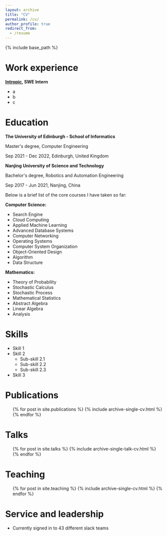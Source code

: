 ```yaml
---
layout: archive
title: "CV"
permalink: /cv/
author_profile: true
redirect_from:
  - /resume
---
```


{% include base_path %}

Work experience
======

**[Intropic](https://www.linkedin.com/company/intropic-io/), SWE Intern**

+ a
+ b
+ c



Education
======

**The University of Edinburgh - School of Informatics**

Master's degree, Computer Engineering

Sep 2021 - Dec 2022, Edinburgh, United Kingdom


**Nanjing University of Science and Technology**

Bachelor's degree, Robotics and Automation Engineering

Sep 2017 - Jun 2021, Nanjing, China


Below is a brief list of the core courses I have taken so far:

**Computer Science:**

+ Search Engine
+ Cloud Computing
+ Applied Machine Learning
+ Advanced Database Systems
+ Computer Networking
+ Operating Systems
+ Computer System Organization
+ Object-Oriented Design
+ Algorithm
+ Data Structure

**Mathematics:**

+ Theory of Probability
+ Stochastic Calculus
+ Stochastic Process
+ Mathematical Statistics
+ Abstract Algebra
+ Linear Algebra
+ Analysis

  
Skills
======
* Skill 1
* Skill 2
  * Sub-skill 2.1
  * Sub-skill 2.2
  * Sub-skill 2.3
* Skill 3

Publications
======
  <ul>{% for post in site.publications %}
    {% include archive-single-cv.html %}
  {% endfor %}</ul>
  
Talks
======
  <ul>{% for post in site.talks %}
    {% include archive-single-talk-cv.html %}
  {% endfor %}</ul>
  
Teaching
======
  <ul>{% for post in site.teaching %}
    {% include archive-single-cv.html %}
  {% endfor %}</ul>
  
Service and leadership
======
* Currently signed in to 43 different slack teams
